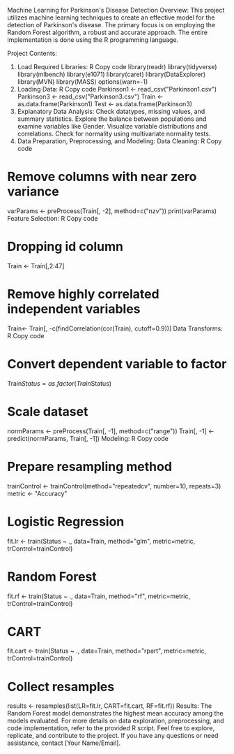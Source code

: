 Machine Learning for Parkinson's Disease Detection
Overview:
This project utilizes machine learning techniques to create an effective model for the detection of Parkinson's disease. The primary focus is on employing the Random Forest algorithm, a robust and accurate approach. The entire implementation is done using the R programming language.

Project Contents:
1. Load Required Libraries:
R
Copy code
library(readr)
library(tidyverse)
library(mlbench)
library(e1071)
library(caret)
library(DataExplorer)
library(MVN)
library(MASS)
options(warn=-1)
2. Loading Data:
R
Copy code
Parkinson1 <- read_csv("Parkinson1.csv")
Parkinson3 <- read_csv("Parkinson3.csv")
Train <- as.data.frame(Parkinson1)
Test <- as.data.frame(Parkinson3)
3. Explanatory Data Analysis:
Check datatypes, missing values, and summary statistics.
Explore the balance between populations and examine variables like Gender.
Visualize variable distributions and correlations.
Check for normality using multivariate normality tests.
4. Data Preparation, Preprocessing, and Modeling:
Data Cleaning:
R
Copy code
# Remove columns with near zero variance
varParams <- preProcess(Train[, -2], method=c("nzv"))
print(varParams)
Feature Selection:
R
Copy code
# Dropping id column
Train <- Train[,2:47]
# Remove highly correlated independent variables
Train<- Train[, -c(findCorrelation(cor(Train), cutoff=0.9))]
Data Transforms:
R
Copy code
# Convert dependent variable to factor
Train$Status = as.factor(Train$Status)
# Scale dataset
normParams <- preProcess(Train[, -1], method=c("range"))
Train[, -1] <- predict(normParams, Train[, -1])
Modeling:
R
Copy code
# Prepare resampling method
trainControl <- trainControl(method="repeatedcv", number=10, repeats=3)
metric <- "Accuracy"
# Logistic Regression
fit.lr <- train(Status ~ ., data=Train, method="glm", metric=metric, trControl=trainControl)
# Random Forest
fit.rf <- train(Status ~ ., data=Train, method="rf", metric=metric, trControl=trainControl)
# CART
fit.cart <- train(Status ~ ., data=Train, method="rpart", metric=metric, trControl=trainControl)
# Collect resamples
results <- resamples(list(LR=fit.lr, CART=fit.cart, RF=fit.rf))
Results:
The Random Forest model demonstrates the highest mean accuracy among the models evaluated.
For more details on data exploration, preprocessing, and code implementation, refer to the provided R script. Feel free to explore, replicate, and contribute to the project. If you have any questions or need assistance, contact [Your Name/Email].





